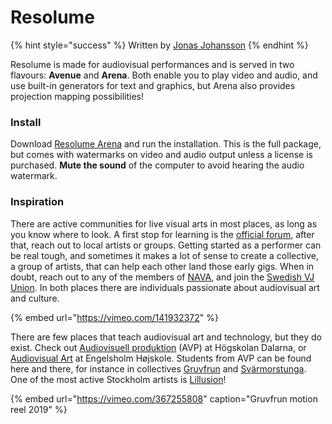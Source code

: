 # Resolume

{% hint style="success" %}
Written by [Jonas Johansson](https://jonasjohansson.se/)
{% endhint %}

Resolume is made for audiovisual performances and is served in two flavours: **Avenue** and **Arena**. Both enable you to play video and audio, and use built-in generators for text and graphics, but Arena also provides projection mapping possibilities!

### Install

Download [Resolume Arena](https://resolume.com/download/) and run the installation. This is the full package, but comes with watermarks on video and audio output unless a license is purchased. **Mute the sound** of the computer to avoid hearing the audio watermark.

### Inspiration

There are active communities for live visual arts in most places, as long as you know where to look. A first stop for learning is the [official forum](https://resolume.com/forum/), after that, reach out to local artists or groups. Getting started as a performer can be real tough, and sometimes it makes a lot of sense to create a collective, a group of artists, that can help each other land those early gigs. When in doubt, reach out to any of the members of [NAVA](https://nava.community/), and join the [Swedish VJ Union](https://www.facebook.com/groups/swedishvjunion/). In both places there are individuals passionate about audiovisual art and culture.

{% embed url="https://vimeo.com/141932372" %}

There are few places that teach audiovisual art and technology, but they do exist. Check out [Audiovisuell produktion](https://www.du.se/sv/Utbildning/Program/audiovisuell-produktion---kandidatprogram/) \(AVP\) at Högskolan Dalarna, or [Audiovisual Art](https://www.engelsholm.dk/en/audiovisual-art-and-vjing) at Engelsholm Højskole. Students from AVP can be found here and there, for instance in collectives [Gruvfrun](https://gruvfrun.se/) and [Svärmorstunga](https://www.facebook.com/svarmorstungor/). One of the most active Stockholm artists is [Lillusion](https://lillusion.squarespace.com/)!

{% embed url="https://vimeo.com/367255808" caption="Gruvfrun motion reel 2019" %}



